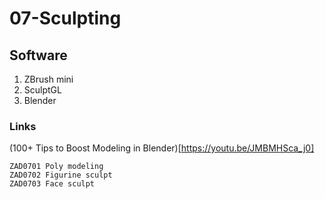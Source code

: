 # 07-Sculpting

## Software

1. ZBrush mini
2. SculptGL
3. Blender

### Links

(100+ Tips to Boost Modeling in Blender)[https://youtu.be/JMBMHSca_j0]


```
ZAD0701 Poly modeling
ZAD0702 Figurine sculpt
ZAD0703 Face sculpt
```
